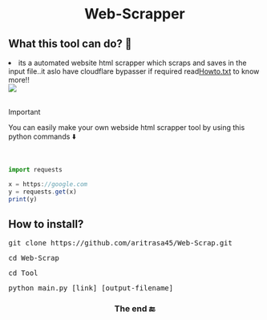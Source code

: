  <h1 align="center">
  Web-Scrapper 
</h1>

<h2>What this tool can do? 🦸 </h2>


<li> its a automated website html 
scrapper which scraps and saves in
the input file..it aslo have cloudflare
bypasser if required read<a href="https://github.com/aritrasa45/Web-Scrap/blob/main/Tool/Howto.txt">Howto.txt</a> to know more!!</li>



<img src="https://github.com/aritrasa45/Web-Scrap/blob/main/git_img.jpg" style="display:block; margin: 0 auto;">

<br>


>[!IMPORTANT]
>You can easily make your own webside html
>scrapper tool by using this python
>commands ⬇️


<br>


```jsx
import requests

x = https://google.com
y = requests.get(x)
print(y)
```



<h2>How to install?</h2>

<pre>git clone https://github.com/aritrasa45/Web-Scrap.git</pre>

<pre>cd Web-Scrap</pre>
<pre>cd Tool</pre>
<pre>python main.py [link] [output-filename]</pre>


<h3 align="center">
  The end 🔚
</h3>


